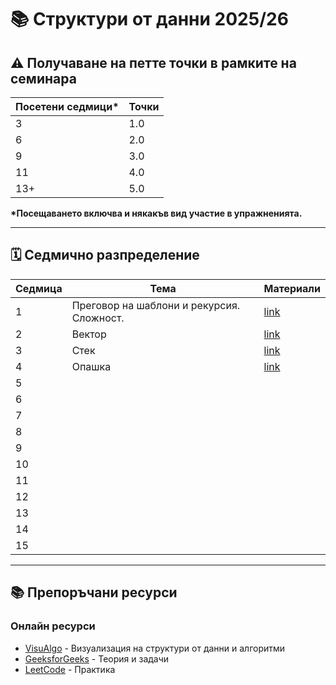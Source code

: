 # 📚 Структури от данни 2025/26

## ⚠️ **Получаване на петте точки в рамките на семинара**

| Посетени седмици* | Точки |
| -------------- | ------ |
| 3 | 1.0 |
| 6 | 2.0 |
| 9 | 3.0 |
| 11 | 4.0 |
| 13+ | 5.0 |

**\*Посещаването включва и някакъв вид участие в упражненията.**

---

## 🗓️ Седмично разпределение

| Седмица | Тема | Материали |
|---------|------|-----------|
| 1 |Преговор на шаблони и рекурсия. Сложност. | [link](https://github.com/Stelllarce/DataStructuresIS2025_26/tree/main/Week01) |
| 2 |Вектор| [link](https://github.com/Stelllarce/DataStructuresIS2025_26/tree/main/Week02) |
| 3 | Стек | [link](https://github.com/Stelllarce/DataStructuresIS2025_26/tree/main/Week03) |
| 4 | Опашка | [link](https://github.com/Stelllarce/DataStructuresIS2025_26/tree/main/Week04) |
| 5 | | |
| 6 | | |
| 7 | | |
| 8 | | |
| 9 | | |
| 10 | | |
| 11 | | |
| 12 | | |
| 13 | | |
| 14 | | |
| 15 | | |

---

## 📚 Препоръчани ресурси

### Онлайн ресурси
- [VisuAlgo](https://visualgo.net/) - Визуализация на структури от данни и алгоритми
- [GeeksforGeeks](https://www.geeksforgeeks.org/data-structures/) - Теория и задачи
- [LeetCode](https://leetcode.com/) - Практика
